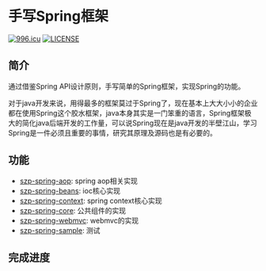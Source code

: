 # 手写Spring框架

[![996.icu](https://img.shields.io/badge/link-996.icu-red.svg)](https://996.icu)
[![LICENSE](https://img.shields.io/badge/license-Anti%20996-blue.svg)](https://github.com/996icu/996.ICU/blob/master/LICENSE)

## 简介
通过借鉴Spring API设计原则，手写简单的Spring框架，实现Spring的功能。

对于java开发来说，用得最多的框架莫过于Spring了，现在基本上大大小小的企业都在使用Spring这个胶水框架，java本身其实是一门笨重的语言，Spring框架极大的简化java后端开发的工作量，可以说Spring现在是java开发的半壁江山，学习Spring是一件必须且重要的事情，研究其原理及源码也是有必要的。

## 功能
- [szp-spring-aop](szp-spring-aop): spring aop相关实现
- [szp-spring-beans](szp-spring-beans): ioc核心实现
- [szp-spring-context](szp-spring-context): spring context核心实现
- [szp-spring-core](szp-spring-core): 公共组件的实现
- [szp-spring-webmvc](szp-spring-webmvc): webmvc的实现
- [szp-spring-sample](szp-spring-sample):  测试

## 完成进度

